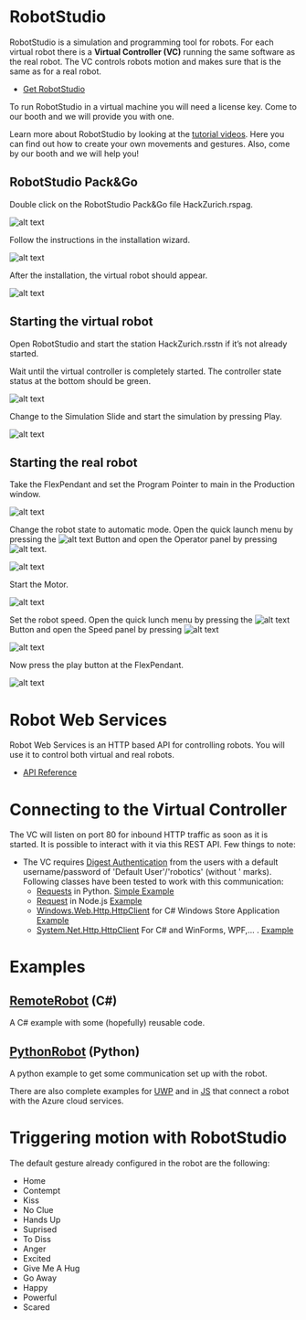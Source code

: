
# RobotStudio
RobotStudio is a simulation and programming tool for robots. For each virtual robot there is a **Virtual Controller (VC)** running the same software as the real robot. The VC controls robots motion and makes sure that is the same as for a real robot.

   * [Get RobotStudio](http://new.abb.com/products/robotics/robotstudio/downloads)
   
To run RobotStudio in a virtual machine you will need a license key. Come to our booth and we will provide you with one.

Learn more about RobotStudio by looking at the [tutorial videos](http://new.abb.com/products/robotics/robotstudio/tutorials). Here you can find out how to create your own movements and gestures. Also, come by our booth and we will help you!

## RobotStudio Pack&Go
Double click on the RobotStudio Pack&Go file HackZurich.rspag.

![alt text](image/1.png)

Follow the instructions in the installation wizard.

![alt text](image/2.png)

After the installation, the virtual robot should appear.

![alt text](image/3.png)

## Starting the virtual robot
Open RobotStudio and start the station HackZurich.rsstn if it’s not already started.

Wait until the virtual controller is completely started. The controller state status at the bottom should be green.

![alt text](image/4.png)

Change to the Simulation Slide and start the simulation by pressing Play.

![alt text](image/5.png)

## Starting the real robot
Take the FlexPendant and set the Program Pointer to main in the Production window.

![alt text](image/6.png)

Change the robot state to automatic mode. Open the quick launch menu by pressing the ![alt text](image/12.png) Button and open the Operator panel by pressing ![alt text](image/11.png).

![alt text](image/7.png)

Start the Motor.

![alt text](image/8.png)

Set the robot speed. Open the quick lunch menu by pressing the ![alt text](image/12.png)  Button and open the Speed panel by pressing ![alt text](image/13.png)

![alt text](image/9.png)

Now press the play button at the FlexPendant.

![alt text](image/10.png)


# Robot Web Services
Robot Web Services is an HTTP based API for controlling robots. You will use it to control both virtual and real robots.

   * [API Reference](http://developercenter.robotstudio.com/blobproxy/devcenter/Robot_Web_Services/html/index.html)

# Connecting to the Virtual Controller
The VC will listen on port 80 for inbound HTTP traffic as soon as it is started. It is possible to interact with it via this REST API. Few things to note:
* The VC requires [Digest Authentication](https://en.wikipedia.org/wiki/Digest_access_authentication) from the users with a default username/password of 'Default User'/'robotics' (without ' marks). Following classes have been tested to work with this communication:
    * [Requests](http://docs.python-requests.org/en/master/#) in Python. [Simple Example](Examples/PythonRobot)
    * [Request](https://www.npmjs.com/package/request) in Node.js [Example](../Misc/Javascript_Electron)
    * [Windows.Web.Http.HttpClient](https://docs.microsoft.com/en-us/uwp/api/windows.web.http.httpclient) for C# Windows Store Application [Example](../Misc/UWP_C#)
    * [System.Net.Http.HttpClient](https://msdn.microsoft.com/en-us/library/system.net.http.httpclient(v=vs.118).aspx) For C# and WinForms, WPF,... . [Example](Examples/RemoteRobot)

# Examples
  ## [RemoteRobot](https://github.com/Mandur/HackZurich2017/tree/master/ABB/Examples/RemoteRobot) (C#)
  A C# example with some (hopefully) reusable code.
  ## [PythonRobot](https://github.com/Mandur/HackZurich2017/tree/master/ABB/Examples/PythonRobot) (Python)
  A python example to get some communication set up with the robot.
  
There are also complete examples for [UWP](https://github.com/Mandur/HackZurich2017/tree/master/Misc/UWP_C%23) and in [JS](https://github.com/Mandur/HackZurich2017/tree/master/Misc/Javascript_Electron) that connect a robot with the Azure cloud services.

# Triggering motion with RobotStudio
The default gesture already configured in the robot are the following: 
* Home 
* Contempt
* Kiss
* No Clue
* Hands Up
* Suprised
* To Diss
* Anger
* Excited
* Give Me A Hug
* Go Away
* Happy
* Powerful
* Scared
